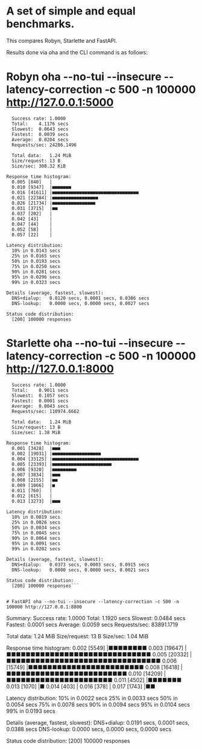 # A set of simple and equal benchmarks.
This compares Robyn, Starlette and FastAPI.

Results done via oha and the CLI command is as follows:

# Robyn oha --no-tui --insecure --latency-correction -c 500 -n 100000 http://127.0.0.1:5000
```Summary:
  Success rate:	1.0000
  Total:	4.1176 secs
  Slowest:	0.0643 secs
  Fastest:	0.0039 secs
  Average:	0.0204 secs
  Requests/sec:	24286.1496

  Total data:	1.24 MiB
  Size/request:	13 B
  Size/sec:	308.32 KiB

Response time histogram:
  0.005 [840]   |
  0.010 [9347]  |■■■■■■■
  0.016 [41611] |■■■■■■■■■■■■■■■■■■■■■■■■■■■■■■■■
  0.021 [22384] |■■■■■■■■■■■■■■■■■
  0.026 [21734] |■■■■■■■■■■■■■■■■
  0.031 [3715]  |■■
  0.037 [202]   |
  0.042 [43]    |
  0.047 [44]    |
  0.052 [58]    |
  0.057 [22]    |

Latency distribution:
  10% in 0.0143 secs
  25% in 0.0165 secs
  50% in 0.0193 secs
  75% in 0.0250 secs
  90% in 0.0281 secs
  95% in 0.0296 secs
  99% in 0.0323 secs

Details (average, fastest, slowest):
  DNS+dialup:	0.0120 secs, 0.0001 secs, 0.0386 secs
  DNS-lookup:	0.0000 secs, 0.0000 secs, 0.0027 secs

Status code distribution:
  [200] 100000 responses
```

# Starlette oha --no-tui --insecure --latency-correction -c 500 -n 100000 http://127.0.0.1:8000
```Summary:
  Success rate:	1.0000
  Total:	0.9011 secs
  Slowest:	0.1057 secs
  Fastest:	0.0001 secs
  Average:	0.0043 secs
  Requests/sec:	110974.6662

  Total data:	1.24 MiB
  Size/request:	13 B
  Size/sec:	1.38 MiB

Response time histogram:
  0.001 [3428]  |■■■
  0.002 [19031] |■■■■■■■■■■■■■■■■■■
  0.004 [33125] |■■■■■■■■■■■■■■■■■■■■■■■■■■■■■■■■
  0.005 [23393] |■■■■■■■■■■■■■■■■■■■■■■
  0.006 [9320]  |■■■■■■■■■
  0.007 [3834]  |■■■
  0.008 [2155]  |■■
  0.009 [1066]  |■
  0.011 [760]   |
  0.012 [615]   |
  0.013 [3273]  |■■■

Latency distribution:
  10% in 0.0019 secs
  25% in 0.0026 secs
  50% in 0.0034 secs
  75% in 0.0045 secs
  90% in 0.0064 secs
  95% in 0.0091 secs
  99% in 0.0202 secs

Details (average, fastest, slowest):
  DNS+dialup:	0.0373 secs, 0.0003 secs, 0.0915 secs
  DNS-lookup:	0.0000 secs, 0.0000 secs, 0.0021 secs

Status code distribution:
  [200] 100000 responses```
  

# FastAPI oha --no-tui --insecure --latency-correction -c 500 -n 100000 http://127.0.0.1:8800
```
Summary:
  Success rate:	1.0000
  Total:	1.1920 secs
  Slowest:	0.0484 secs
  Fastest:	0.0001 secs
  Average:	0.0059 secs
  Requests/sec:	83891.1719

  Total data:	1.24 MiB
  Size/request:	13 B
  Size/sec:	1.04 MiB

Response time histogram:
  0.002 [5549]  |■■■■■■■■
  0.003 [19647] |■■■■■■■■■■■■■■■■■■■■■■■■■■■■■■
  0.005 [20332] |■■■■■■■■■■■■■■■■■■■■■■■■■■■■■■■■
  0.006 [15749] |■■■■■■■■■■■■■■■■■■■■■■■■
  0.008 [16418] |■■■■■■■■■■■■■■■■■■■■■■■■■
  0.010 [14209] |■■■■■■■■■■■■■■■■■■■■■■
  0.011 [4502]  |■■■■■■■
  0.013 [1070]  |■
  0.014 [403]   |
  0.016 [378]   |
  0.017 [1743]  |■■

Latency distribution:
  10% in 0.0022 secs
  25% in 0.0033 secs
  50% in 0.0054 secs
  75% in 0.0078 secs
  90% in 0.0094 secs
  95% in 0.0104 secs
  99% in 0.0193 secs

Details (average, fastest, slowest):
  DNS+dialup:	0.0191 secs, 0.0001 secs, 0.0388 secs
  DNS-lookup:	0.0000 secs, 0.0000 secs, 0.0000 secs

Status code distribution:
  [200] 100000 responses
```